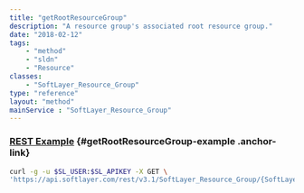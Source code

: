 ```yaml
---
title: "getRootResourceGroup"
description: "A resource group's associated root resource group."
date: "2018-02-12"
tags:
    - "method"
    - "sldn"
    - "Resource"
classes:
    - "SoftLayer_Resource_Group"
type: "reference"
layout: "method"
mainService : "SoftLayer_Resource_Group"
---
```


### [REST Example](#getRootResourceGroup-example) <a href="/article/rest/"><i class="fas fa-question"></i></a> {#getRootResourceGroup-example .anchor-link} 
```bash
curl -g -u $SL_USER:$SL_APIKEY -X GET \
'https://api.softlayer.com/rest/v3.1/SoftLayer_Resource_Group/{SoftLayer_Resource_GroupID}/getRootResourceGroup'
```

